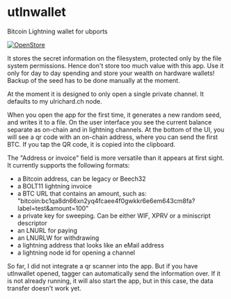 # utlnwallet
Bitcoin Lightning wallet for ubports

[![OpenStore](https://open-store.io/badges/en_US.svg)](https://open-store.io/app/utlnwallet.ulrichard)

It stores the secret information on the filesystem, protected only by the file system permissions. Hence don't store too much value with this app. Use it only for day to day spending and store your wealth on hardware wallets! Backup of the seed has to be done manually at the moment.

At the moment it is designed to only open a single private channel. It defaults to my ulrichard.ch node.

When you open the app for the first time, it generates a new random seed, and writes it to a file. On the user interface you see the current balance separate as on-chain and in lightning channels. At the bottom of the UI, you will see a qr code with an on-chain address, where you can send the first BTC. If you tap the QR code, it is copied into the clipboard.

The "Address or invoice" field is more versatile than it appears at first sight. It currently supports the following formats:
* a Bitcoin address, can be legacy or Beech32
* a BOLT11 lightning invoice
* a BTC URL that contains an amount, such as: "bitcoin:bc1qa8dn66xn2yq4fcaee4f0gwkkr6e6em643cm8fa?label=test&amount=100"
* a private key for sweeping. Can be either WIF, XPRV or a miniscript descriptor
* an LNURL for paying
* an LNURLW for withdrawing
* a lightning address that looks like an eMail address
* a lightning node id for opening a channel

So far, I did not integrate a qr scanner into the app. But if you have utlnwallet opened, tagger can automatically send the information over. If it is not already running, it will also start the app, but in this case, the data transfer doesn't work yet.
